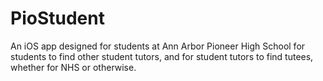 # PioStudent
An iOS app designed for students at Ann Arbor Pioneer High School for students to find other student tutors, and for student tutors to find tutees, whether for NHS or otherwise.
